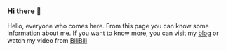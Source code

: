 ### Hi there 👋

Hello, everyone who comes here. From this page you can know some information about me. If you want to know more, you can visit my [blog](https://blog.litterboys.xyz) or watch my video from [BiliBili](https://space.bilibili.com/258391501)

<!--
**cserwen/cserwen** is a ✨ _special_ ✨ repository because its `README.md` (this file) appears on your GitHub profile.

Here are some ideas to get you started:

- 🔭 I’m currently working on ...
- 🌱 I’m currently learning ...
- 👯 I’m looking to collaborate on ...
- 🤔 I’m looking for help with ...
- 💬 Ask me about ...
- 📫 How to reach me: ...
- 😄 Pronouns: ...
- ⚡ Fun fact: ...
-->
